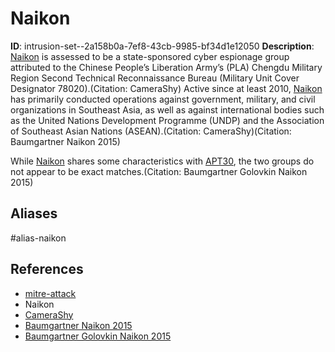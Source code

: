 # Naikon

**ID**: intrusion-set--2a158b0a-7ef8-43cb-9985-bf34d1e12050
**Description**: [Naikon](https://attack.mitre.org/groups/G0019) is assessed to be a state-sponsored cyber espionage group attributed to the Chinese People’s Liberation Army’s (PLA) Chengdu Military Region Second Technical Reconnaissance Bureau (Military Unit Cover Designator 78020).(Citation: CameraShy) Active since at least 2010, [Naikon](https://attack.mitre.org/groups/G0019) has primarily conducted operations against government, military, and civil organizations in Southeast Asia, as well as against international bodies such as the United Nations Development Programme (UNDP) and the Association of Southeast Asian Nations (ASEAN).(Citation: CameraShy)(Citation: Baumgartner Naikon 2015) 

While [Naikon](https://attack.mitre.org/groups/G0019) shares some characteristics with [APT30](https://attack.mitre.org/groups/G0013), the two groups do not appear to be exact matches.(Citation: Baumgartner Golovkin Naikon 2015)

## Aliases
#alias-naikon

## References
- [mitre-attack](https://attack.mitre.org/groups/G0019)
- Naikon
- [CameraShy](http://cdn2.hubspot.net/hubfs/454298/Project_CAMERASHY_ThreatConnect_Copyright_2015.pdf)
- [Baumgartner Naikon 2015](https://media.kasperskycontenthub.com/wp-content/uploads/sites/43/2018/03/07205555/TheNaikonAPT-MsnMM1.pdf)
- [Baumgartner Golovkin Naikon 2015](https://securelist.com/the-naikon-apt/69953/)
